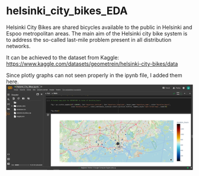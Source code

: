 # helsinki_city_bikes_EDA
Helsinki City Bikes are shared bicycles available to the public in Helsinki and Espoo metropolitan areas. The main aim of the Helsinki city bike system is to address the so-called last-mile problem present in all distribution networks. 

It can be achieved to the dataset from Kaggle: https://www.kaggle.com/datasets/geometrein/helsinki-city-bikes/data

Since plotly graphs can not seen properly in the ipynb file, I added them here.
![Harita Grafiği](./departure_by_durationhours_plotly.png)
